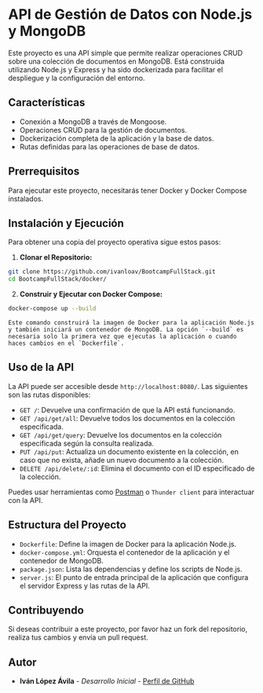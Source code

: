 # API de Gestión de Datos con Node.js y MongoDB

Este proyecto es una API simple que permite realizar operaciones CRUD sobre una colección de documentos en MongoDB. Está construida utilizando Node.js y Express y ha sido dockerizada para facilitar el despliegue y la configuración del entorno.

## Características

- Conexión a MongoDB a través de Mongoose.
- Operaciones CRUD para la gestión de documentos.
- Dockerización completa de la aplicación y la base de datos.
- Rutas definidas para las operaciones de base de datos.

## Prerrequisitos

Para ejecutar este proyecto, necesitarás tener Docker y Docker Compose instalados.

## Instalación y Ejecución

Para obtener una copia del proyecto operativa sigue estos pasos:

1. **Clonar el Repositorio:**

```bash
git clone https://github.com/ivanloav/BootcampFullStack.git
cd BootcampFullStack/docker/
```

2. **Construir y Ejecutar con Docker Compose:**

```bash
docker-compose up --build
```

    Este comando construirá la imagen de Docker para la aplicación Node.js y también iniciará un contenedor de MongoDB. La opción `--build` es necesaria solo la primera vez que ejecutas la aplicación o cuando haces cambios en el `Dockerfile`.

## Uso de la API

La API puede ser accesible desde `http://localhost:8080/`. Las siguientes son las rutas disponibles:

- `GET /`: Devuelve una confirmación de que la API está funcionando.
- `GET /api/get/all`: Devuelve todos los documentos en la colección especificada.
- `GET /api/get/query`: Devuelve los documentos en la colección especificada según la consulta realizada.
- `PUT /api/put`: Actualiza un documento existente en la colección, en caso que no exista, añade un nuevo documento a la colección.
- `DELETE /api/delete/:id`: Elimina el documento con el ID especificado de la colección.

Puedes usar herramientas como [Postman](https://www.postman.com/) o `Thunder client` para interactuar con la API.

## Estructura del Proyecto

- `Dockerfile`: Define la imagen de Docker para la aplicación Node.js.
- `docker-compose.yml`: Orquesta el contenedor de la aplicación y el contenedor de MongoDB.
- `package.json`: Lista las dependencias y define los scripts de Node.js.
- `server.js`: El punto de entrada principal de la aplicación que configura el servidor Express y las rutas de la API.

## Contribuyendo

Si deseas contribuir a este proyecto, por favor haz un fork del repositorio, realiza tus cambios y envía un pull request.

## Autor

* **Iván López Ávila** - *Desarrollo Inicial* - [Perfil de GitHub](https://github.com/ivanloav/)

